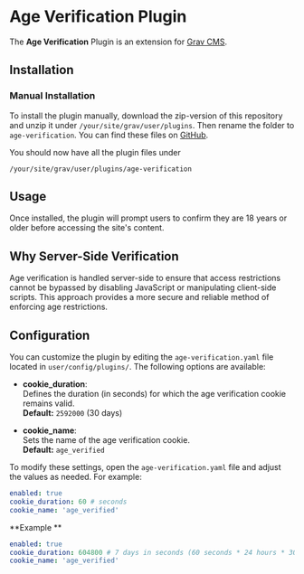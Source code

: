 # Age Verification Plugin

The **Age Verification** Plugin is an extension for [Grav CMS](https://github.com/getgrav/grav). 

## Installation

### Manual Installation

To install the plugin manually, download the zip-version of this repository and unzip it under `/your/site/grav/user/plugins`. Then rename the folder to `age-verification`. You can find these files on [GitHub](https://github.com/nmorajda/grav-plugin-age-verification).

You should now have all the plugin files under

    /your/site/grav/user/plugins/age-verification


## Usage

Once installed, the plugin will prompt users to confirm they are 18 years or older before accessing the site's content. 

## Why Server-Side Verification

Age verification is handled server-side to ensure that access restrictions cannot be bypassed by disabling JavaScript or manipulating client-side scripts. This approach provides a more secure and reliable method of enforcing age restrictions.

## Configuration

You can customize the plugin by editing the `age-verification.yaml` file located in `user/config/plugins/`. The following options are available:

- **cookie_duration**:  
  Defines the duration (in seconds) for which the age verification cookie remains valid.  
  **Default:** `2592000` (30 days)

- **cookie_name**:  
  Sets the name of the age verification cookie.  
  **Default:** `age_verified`

To modify these settings, open the `age-verification.yaml` file and adjust the values as needed. For example:

```yaml
enabled: true
cookie_duration: 60 # seconds
cookie_name: 'age_verified'
```

**Example **

```yaml
enabled: true
cookie_duration: 604800 # 7 days in seconds (60 seconds * 24 hours * 30 days)
cookie_name: 'age_verified'
```



